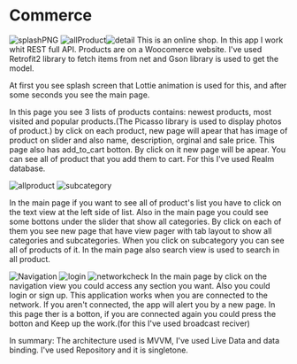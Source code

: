# Commerce

![splashPNG](https://user-images.githubusercontent.com/54942448/74115947-a6aa2e00-4bc6-11ea-9854-18bc90be6212.PNG)
![allProduct](https://user-images.githubusercontent.com/54942448/74114265-4ca56a80-4bbe-11ea-952a-d97bca0b9899.PNG)![detail](https://user-images.githubusercontent.com/54942448/74114520-d1dd4f00-4bbf-11ea-92a3-a43fac192259.PNG)
This is an online shop. In this app I work whit REST full API. Products are on a Woocomerce website. I've used Retrofit2 library to fetch items from net and Gson library is used to get the model.

At first you see splash screen that Lottie animation is used for this, and after some seconds you see the main page. 

In this page you see 3 lists of products contains: newest products, most visited and popular products.(The Picasso library is used to display photos of product.)
by click on each product, new page will apear that has image of product on slider and also name, description, orginal and sale price. 
This page also has add_to_cart botton. By click on it new page will be apear. You can see all of product that you add them to cart. For this I've used Realm database.

![allproduct](https://user-images.githubusercontent.com/54942448/74114626-6d6ebf80-4bc0-11ea-9afb-a424f16a294b.PNG)
![subcategory](https://user-images.githubusercontent.com/54942448/74114681-b45cb500-4bc0-11ea-8a06-48cb91c659c5.PNG)

In the main page if you want to see all of product's list you have to click on the text view at the left side of list. 
Also in the main page you could see some bottons under the slider that show all categories. 
By click on each of them you see new page that have view pager with tab layout to show all categories and subcategories. 
When you click on subcategory you can see all of products of it. 
In the main page also search view is used to search in all product.

![Navigation](https://user-images.githubusercontent.com/54942448/74116327-5502a300-4bc8-11ea-98b4-c428915b299b.PNG)
![login](https://user-images.githubusercontent.com/54942448/74116360-76fc2580-4bc8-11ea-9a10-7e831e56e178.PNG) ![networkcheck](https://user-images.githubusercontent.com/54942448/74116382-8ed3a980-4bc8-11ea-97bb-4fee042ac0ca.PNG)
In the main page by click on the navigation view you could access any section you want. Also you could login or sign up.
This application works when you are connected to the network. If you aren't connected, the app will alert you by a new page. 
In this page ther is a botton, if you are connected again you could press the botton and Keep up the work.(for this I've used broadcast reciver)

In summary:
The architecture used is MVVM, I've used Live Data and data binding. I've used Repository and it is singletone. 




